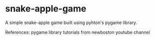 # snake-apple-game

A simple snake-apple game built using pyhton's pygame library.

References:
pygame library tutorials from newboston youtube channel
